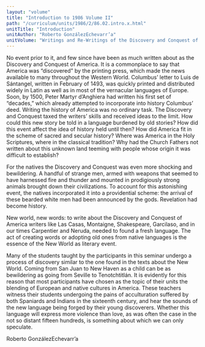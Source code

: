 ```yaml
---
layout: "volume"
title: "Introduction to 1986 Volume II"
path: "/curriculum/units/1986/2/86.02.intro.x.html"
unitTitle: "Introduction"
unitAuthor: "Roberto GonzálezEchevarr’a"
unitVolume: "Writings and Re-Writings of the Discovery and Conquest of America"
---
```

<body>
 <p>
  No event prior to it, and few since have been as much written about as the Discovery and Conquest of America. It is a commonplace to say that America was “discovered” by the printing press, which made the news available to many throughout the Western World. Columbus’ letter to Luis de Sántangel, written in February of 1493, was quickly printed and distributed widely in Latin as well as in most of the vernacular languages of Europe. Soon, by 1500, Peter Martyr d’Anghiera had written his first set of “decades,” which already attempted to incorporate into history Columbus’ deed. Writing the history of America was no ordinary task. The Discovery and Conquest taxed the writers’ skills and received ideas to the limit. How could this new story be told in a language burdened by old stories? How did this event affect the idea of history held until then? How did America fit in the scheme of sacred and secular history? Where was America in the Holy Scriptures, where in the classical tradition? Why had the Church Fathers not written about this unknown land teeming with people whose origin it was difficult to establish?
 </p>
 <p>
  For the natives the Discovery and Conquest was even more shocking and bewildering. A handful of strange men, armed with weapons that seemed to have harnessed fire and thunder and mounted in prodigiously strong animals brought down their civilizations. To account for this astonishing event, the natives incorporated it into a providential scheme: the arrival of these bearded white men had been announced by the gods. Revelation had become history.
 </p>
 <p>
  New world, new words: to write about the Discovery and Conquest of America writers like Las Casas, Montaigne, Shakespeare, Garcilaso, and in our times Carpentier and Neruda, needed to found a fresh language. The act of creating words or adopting old ones from native languages is the essence of the New World as literary event.
 </p>
 <p>
  Many of the students taught by the participants in this seminar undergo a process of discovery similar to the one found in the texts about the New World. Coming from San Juan to New Haven as a child can be as bewildering as going from Seville to Tenotchtitlán. It is evidently for this reason that most participants have chosen as the topic of their units the blending of European and native cultures in America. These teachers witness their students undergoing the pains of acculturation suffered by both Spaniards and Indians in the sixteenth century, and hear the sounds of the new language being forged by their young discoverers. Whether this language will express more violence than love, as was often the case in the not so distant fifteen hundreds, is something about which we can only speculate.
 </p>
 <p>
  Roberto GonzálezEchevarr’a
 </p>

</body>
